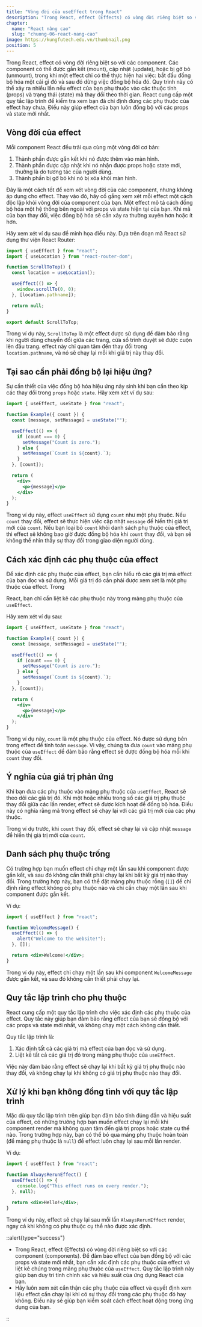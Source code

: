 ```yaml
---
title: "Vòng đời của useEffect trong React"
description: "Trong React, effect (Effects) có vòng đời riêng biệt so với các component. Các component có thể được gắn kết (mount), cập nhật (update), hoặc bị gỡ bỏ (unmount), trong khi một effect chỉ có thể thực hiện hai việc"
chapter:
  name: "React nâng cao"
  slug: "chuong-06-react-nang-cao"
image: https://kungfutech.edu.vn/thumbnail.png
position: 5
---
```


Trong React, effect có vòng đời riêng biệt so với các component. Các component có thể được gắn kết (mount), cập nhật (update), hoặc bị gỡ bỏ (unmount), trong khi một effect chỉ có thể thực hiện hai việc: bắt đầu đồng bộ hóa một cái gì đó và sau đó dừng việc đồng bộ hóa đó. Quy trình này có thể xảy ra nhiều lần nếu effect của bạn phụ thuộc vào các thuộc tính (props) và trạng thái (state) mà thay đổi theo thời gian. React cung cấp một quy tắc lập trình để kiểm tra xem bạn đã chỉ định đúng các phụ thuộc của effect hay chưa. Điều này giúp effect của bạn luôn đồng bộ với các props và state mới nhất.

## Vòng đời của effect

Mỗi component React đều trải qua cùng một vòng đời cơ bản:

1. Thành phần được gắn kết khi nó được thêm vào màn hình.
2. Thành phần được cập nhật khi nó nhận được props hoặc state mới, thường là do tương tác của người dùng.
3. Thành phần bị gỡ bỏ khi nó bị xóa khỏi màn hình.

Đây là một cách tốt để xem xét vòng đời của các component, nhưng không áp dụng cho effect. Thay vào đó, hãy cố gắng xem xét mỗi effect một cách độc lập khỏi vòng đời của component của bạn. Một effect mô tả cách đồng bộ hóa một hệ thống bên ngoài với props và state hiện tại của bạn. Khi mã của bạn thay đổi, việc đồng bộ hóa sẽ cần xảy ra thường xuyên hơn hoặc ít hơn.

Hãy xem xét ví dụ sau để minh họa điều này. Dựa trên đoạn mã React sử dụng thư viện React Router:

```jsx
import { useEffect } from "react";
import { useLocation } from "react-router-dom";

function ScrollToTop() {
  const location = useLocation();

  useEffect(() => {
    window.scrollTo(0, 0);
  }, [location.pathname]);

  return null;
}

export default ScrollToTop;
```

Trong ví dụ này, `ScrollToTop` là một effect được sử dụng để đảm bảo rằng khi người dùng chuyển đổi giữa các trang, cửa sổ trình duyệt sẽ được cuộn lên đầu trang. effect này chỉ quan tâm đến thay đổi trong `location.pathname`, và nó sẽ chạy lại mỗi khi giá trị này thay đổi.

## Tại sao cần phải đồng bộ lại hiệu ứng?

Sự cần thiết của việc đồng bộ hóa hiệu ứng nảy sinh khi bạn cần theo kịp các thay đổi trong `props` hoặc `state`. Hãy xem xét ví dụ sau:

```jsx
import { useEffect, useState } from "react";

function Example({ count }) {
  const [message, setMessage] = useState("");

  useEffect(() => {
    if (count === 0) {
      setMessage("Count is zero.");
    } else {
      setMessage(`Count is ${count}.`);
    }
  }, [count]);

  return (
    <div>
      <p>{message}</p>
    </div>
  );
}
```

Trong ví dụ này, effect `useEffect` sử dụng `count` như một phụ thuộc. Nếu `count` thay đổi, effect sẽ thực hiện việc cập nhật `message` để hiển thị giá trị mới của `count`. Nếu bạn loại bỏ `count` khỏi danh sách phụ thuộc của effect, thì effect sẽ không bao giờ được đồng bộ hóa khi `count` thay đổi, và bạn sẽ không thể nhìn thấy sự thay đổi trong giao diện người dùng.

## Cách xác định các phụ thuộc của effect

Để xác định các phụ thuộc của effect, bạn cần hiểu rõ các giá trị mà effect của bạn đọc và sử dụng. Mỗi giá trị đó cần phải được xem xét là một phụ thuộc của effect. Trong

React, bạn chỉ cần liệt kê các phụ thuộc này trong mảng phụ thuộc của `useEffect`.

Hãy xem xét ví dụ sau:

```jsx
import { useEffect, useState } from "react";

function Example({ count }) {
  const [message, setMessage] = useState("");

  useEffect(() => {
    if (count === 0) {
      setMessage("Count is zero.");
    } else {
      setMessage(`Count is ${count}.`);
    }
  }, [count]);

  return (
    <div>
      <p>{message}</p>
    </div>
  );
}
```

Trong ví dụ này, `count` là một phụ thuộc của effect. Nó được sử dụng bên trong effect để tính toán `message`. Vì vậy, chúng ta đưa `count` vào mảng phụ thuộc của `useEffect` để đảm bảo rằng effect sẽ được đồng bộ hóa mỗi khi `count` thay đổi.

## Ý nghĩa của giá trị phản ứng

Khi bạn đưa các phụ thuộc vào mảng phụ thuộc của `useEffect`, React sẽ theo dõi các giá trị đó. Khi một hoặc nhiều trong số các giá trị phụ thuộc thay đổi giữa các lần render, effect sẽ được kích hoạt để đồng bộ hóa. Điều này có nghĩa rằng mã trong effect sẽ chạy lại với các giá trị mới của các phụ thuộc.

Trong ví dụ trước, khi `count` thay đổi, effect sẽ chạy lại và cập nhật `message` để hiển thị giá trị mới của `count`.

## Danh sách phụ thuộc trống

Có trường hợp bạn muốn effect chỉ chạy một lần sau khi component được gắn kết, và sau đó không cần thiết phải chạy lại khi bất kỳ giá trị nào thay đổi. Trong trường hợp này, bạn có thể đặt mảng phụ thuộc rỗng (`[]`) để chỉ định rằng effect không có phụ thuộc nào và chỉ cần chạy một lần sau khi component được gắn kết.

Ví dụ:

```jsx
import { useEffect } from "react";

function WelcomeMessage() {
  useEffect(() => {
    alert("Welcome to the website!");
  }, []);

  return <div>Welcome!</div>;
}
```

Trong ví dụ này, effect chỉ chạy một lần sau khi component `WelcomeMessage` được gắn kết, và sau đó không cần thiết phải chạy lại.

## Quy tắc lập trình cho phụ thuộc

React cung cấp một quy tắc lập trình cho việc xác định các phụ thuộc của effect. Quy tắc này giúp bạn đảm bảo rằng effect của bạn sẽ đồng bộ với các props và state mới nhất, và không chạy một cách không cần thiết.

Quy tắc lập trình là:

1. Xác định tất cả các giá trị mà effect của bạn đọc và sử dụng.
2. Liệt kê tất cả các giá trị đó trong mảng phụ thuộc của `useEffect`.

Việc này đảm bảo rằng effect sẽ chạy lại khi bất kỳ giá trị phụ thuộc nào thay đổi, và không chạy lại khi không có giá trị phụ thuộc nào thay đổi.

## Xử lý khi bạn không đồng tình với quy tắc lập trình

Mặc dù quy tắc lập trình trên giúp bạn đảm bảo tính đúng đắn và hiệu suất của effect, có những trường hợp bạn muốn effect chạy lại mỗi khi component render mà không quan tâm đến giá trị props hoặc state cụ thể nào. Trong trường hợp này, bạn có thể bỏ qua mảng phụ thuộc hoàn toàn (để mảng phụ thuộc là `null`) để effect luôn chạy lại sau mỗi lần render.

Ví dụ:

```jsx
import { useEffect } from "react";

function AlwaysRerunEffect() {
  useEffect(() => {
    console.log("This effect runs on every render.");
  }, null);

  return <div>Hello!</div>;
}
```

Trong ví dụ này, effect sẽ chạy lại sau mỗi lần `AlwaysRerunEffect` render, ngay cả khi không có phụ thuộc cụ thể nào được xác định.

::alert{type="success"}

- Trong React, effect (Effects) có vòng đời riêng biệt so với các component (components). Để đảm bảo effect của bạn đồng bộ với các props và state mới nhất, bạn cần xác định các phụ thuộc của effect và liệt kê chúng trong mảng phụ thuộc của `useEffect`. Quy tắc lập trình này giúp bạn duy trì tính chính xác và hiệu suất của ứng dụng React của bạn.
- Hãy luôn xem xét cẩn thận các phụ thuộc của effect và quyết định xem liệu effect cần chạy lại khi có sự thay đổi trong các phụ thuộc đó hay không. Điều này sẽ giúp bạn kiểm soát cách effect hoạt động trong ứng dụng của bạn.

::
